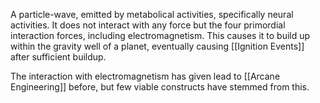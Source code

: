 A particle-wave, emitted by metabolical activities, specifically neural activities. It does not interact with any force but the four primordial interaction forces, including electromagnetism. 
This causes it to build up within the gravity well of a planet, eventually causing [[Ignition Events]] after sufficient buildup. 

The interaction with electromagnetism has given lead to [[Arcane Engineering]] before, but few viable constructs have stemmed from this. 